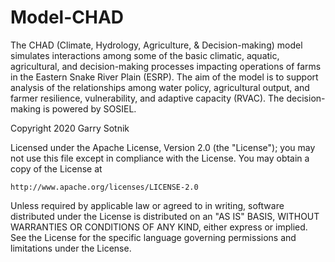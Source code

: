 # Model-CHAD
The CHAD (Climate, Hydrology, Agriculture, &amp; Decision-making) model simulates interactions among some of the basic climatic, aquatic, agricultural, and decision-making processes impacting operations of farms in the Eastern Snake River Plain (ESRP). The aim of the model is to support analysis of the relationships among water policy, agricultural output, and farmer resilience, vulnerability, and adaptive capacity (RVAC). The decision-making is powered by SOSIEL.

Copyright 2020 Garry Sotnik

Licensed under the Apache License, Version 2.0 (the "License");
you may not use this file except in compliance with the License.
You may obtain a copy of the License at

    http://www.apache.org/licenses/LICENSE-2.0

Unless required by applicable law or agreed to in writing, software
distributed under the License is distributed on an "AS IS" BASIS,
WITHOUT WARRANTIES OR CONDITIONS OF ANY KIND, either express or implied.
See the License for the specific language governing permissions and
limitations under the License.
